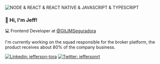 ![NODE & REACT & REACT NATIVE & JAVASCRIPT & TYPESCRIPT](https://user-images.githubusercontent.com/5914251/87861646-8e310300-c91e-11ea-8b96-9958e16c195f.jpg)

### 👋 Hi, I'm Jeff!
💻 Frontend Developer at [@GitJMSeguradora](https://github.com/GitJMSeguradora)

I'm currently working on the squad responsible for the broker platform, the product receives about 80% of the company business.


[![Linkedin: jefferson-tora](https://img.shields.io/badge/Linkedin-blue?logo=Linkedin&style=for-the-badge&link=https://www.linkedin.com/in/jefferson-tora/)](https://www.linkedin.com/in/jefferson-tora/)
[![Twitter: jeffersonrt](https://img.shields.io/badge/%20-jeffersonrtora-blue?logo=Twitter&logoColor=white&style=for-the-badge&link=https://twitter.com/jeffersonrtora/)](https://twitter.com/jeffersonrtora)
